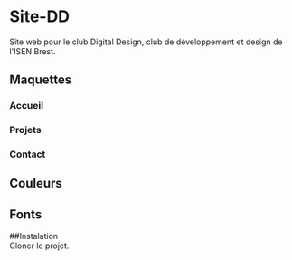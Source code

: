 # Site-DD
Site web pour le club Digital Design, club de développement et design de l'ISEN Brest.


## Maquettes

### Accueil

### Projets

### Contact


## Couleurs

## Fonts


##Instalation  
Cloner le projet.
